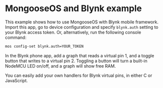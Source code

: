 # MongooseOS and Blynk example

This example shows how to use MongooseOS with Blynk mobile framework.
Import this app, go to device configuration and specify
`blynk.auth` setting to your Blynk access token. Or, alternatively,
run the following console command:

```bash
mos config-set blynk.auth=YOUR_TOKEN
```

In the Blynk phone app, add a graph that reads a virtual pin 1,
and a toggle button that writes to a virtual pin 2. Toggling a button will
turn a built-in NodeMCU LED on/off, and a graph will show free RAM.

You can easily add your own handlers for Blynk virtual pins, in either C
or JavaScript.
